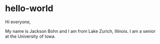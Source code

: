# hello-world

Hi everyone,

My name is Jackson Bohn and I am from Lake Zurich, Illinois.
I am a senior at the University of Iowa.
